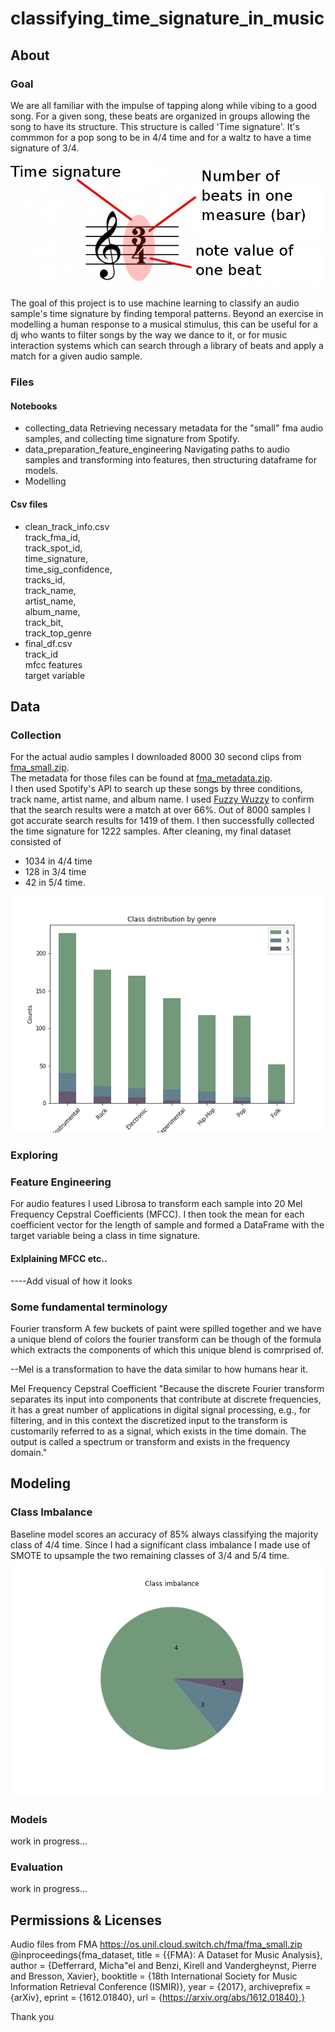# classifying_time_signature_in_music



## About

### Goal
 
We are all familiar with the impulse of tapping along while vibing to a good song. For a given song, these beats are organized in groups allowing the song to have its structure. This structure is called 'Time signature'. It's commmon for a pop song to be in 4/4 time and for a waltz to have a time signature of 3/4. <br>

<img src="time-signature.png" />

The goal of this project is to use machine learning to classify an audio sample's time signature by finding temporal patterns. Beyond an exercise in modelling a human response to a musical stimulus, this can be useful for a dj who wants to filter songs by the way we dance to it, or for music interaction systems which can search through a library of beats and apply a match for a given audio sample. 


### Files

#### Notebooks
- collecting_data
Retrieving necessary metadata for the "small" fma audio samples, and collecting time signature from Spotify.
- data_preparation_feature_engineering
Navigating paths to audio samples and transforming into features, then structuring dataframe for models.
- Modelling



#### Csv files
- clean_track_info.csv 
    <br>track_fma_id,
    <br>track_spot_id,
    <br>time_signature,
    <br>time_sig_confidence,
    <br>tracks_id,
    <br>track_name,
    <br>artist_name,
    <br>album_name,
    <br>track_bit,
    <br>track_top_genre
- final_df.csv
    <br>track_id
    <br>mfcc features
    <br>target variable



## Data 

### Collection 

For the actual audio samples I downloaded 8000 30 second clips from 
<a href="https://os.unil.cloud.switch.ch/fma/fma_small.zip">fma_small.zip</a>. <br>The metadata for those files can be found at <a href="https://os.unil.cloud.switch.ch/fma/fma_metadata.zip">fma_metadata.zip</a>. <br>
I then used Spotify's API to search up these songs by three conditions, track name, artist name, and album name. I used <a href="https://pypi.org/project/fuzzywuzzy/ ">Fuzzy Wuzzy</a> to confirm that the search results were a match at over 66%. Out of 8000 samples I got accurate search results for 1419 of them. I then successfully collected the time signature for 1222 samples. After cleaning, my final dataset consisted of 
- 1034 in 4/4 time
- 128 in 3/4 time
- 42 in 5/4 time.


<img src="class_dist_by_genre.png" />


### Exploring

### Feature Engineering

For audio features I used Librosa to transform each sample into 20 Mel Frequency Cepstral Coefficients (MFCC).
I then took the mean for each coefficient vector for the length of sample and formed a DataFrame with the target variable being a class in time signature. 


#### Exlplaining MFCC etc..

----Add visual of how it looks

### Some fundamental terminology

Fourier transform
A few buckets of paint were spilled together and we have a unique blend of colors the fourier transform can be though of the formula which 
extracts the components of which this unique blend is comrprised of.

--Mel is a transformation to have the data similar to how humans hear it.

Mel Frequency Cepstral Coefficient
"Because the discrete Fourier transform separates its input into components that contribute at discrete frequencies, it has a great number of applications in digital signal processing, e.g., for filtering, and in this context the discretized input to the transform is customarily referred to as a signal, which exists in the time domain. The output is called a spectrum or transform and exists in the frequency domain."



## Modeling

### Class Imbalance
Baseline model scores an accuracy of 85% always classifying the majority class of 4/4 time.
Since I had a significant class imbalance I made use of SMOTE to upsample the two remaining classes of 3/4 and 5/4 time.
<img src="class_imbalance.png" />

### Models

work in progress...

### Evaluation

work in progress...



## Permissions & Licenses



Audio files from FMA https://os.unil.cloud.switch.ch/fma/fma_small.zip
@inproceedings{fma_dataset,
  title = {{FMA}: A Dataset for Music Analysis},
  author = {Defferrard, Micha\"el and Benzi, Kirell and Vandergheynst, Pierre and Bresson, Xavier},
  booktitle = {18th International Society for Music Information Retrieval Conference (ISMIR)},
  year = {2017},
  archiveprefix = {arXiv},
  eprint = {1612.01840},
  url = {https://arxiv.org/abs/1612.01840},}

Thank you
